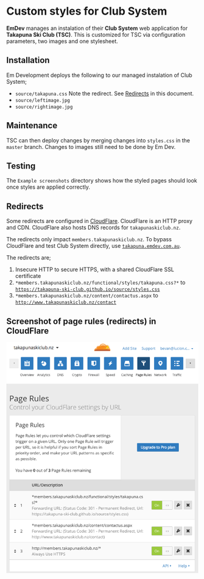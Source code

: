# Custom styles for Club System

**EmDev** manages an instalation of their **Club System** web application for **Takapuna Ski Club (TSC)**.  This is customized for TSC via configuration parameters, two images and one stylesheet.

## Installation

Em Development deploys the following to our managed instalation of Club System;

- `source/takapuna.css` Note the redirect.  See [Redirects](#redirects) in this document.
- `source/leftimage.jpg`
- `source/rightimage.jpg`

## Maintenance

TSC can then deploy changes by merging changes into `styles.css` in the `master` branch.  Changes to images still need to be done by Em Dev.

## Testing

The `Example screenshots` directory shows how the styled pages should look once styles are applied correctly.

## Redirects

Some redirects are configured in [CloudFlare](https://www.cloudflare.com/a/page-rules/takapunaskiclub.nz).  CloudFlare is an HTTP proxy and CDN. CloudFlare also hosts DNS records for `takapunaskiclub.nz`.

The redirects only impact `members.takapunaskiclub.nz`.  To bypass CloudFlare and test Club System directly, use [`takapuna.emdev.com.au`](http://takapuna.emdev.com.au/).

The redirects are;

1. Insecure HTTP to secure HTTPS, with a shared CloudFlare SSL certificate
2. `*members.takapunaskiclub.nz/functional/styles/takapuna.css?*` to [`https://takapuna-ski-club.github.io/source/styles.css`](https://takapuna-ski-club.github.io/styles.css)
3. `*members.takapunaskiclub.nz/content/contactus.aspx` to [`http://www.takapunaskiclub.nz/contact`](http://www.takapunaskiclub.nz/contact)

## Screenshot of page rules (redirects) in CloudFlare
![Screenshot of page rules (redirects) in CloudFlare](CloudFlare-PageRules-Screenshot.png)
